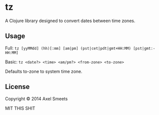 # tz

A Clojure library designed to convert dates between time zones.

## Usage

Full:
`tz [yyMMdd] (hh)[:mm] [am|pm] (pst|cet|pdt|gmt+HH:MM) [pst|gmt:-HH:MM]`

Basic:
`tz <date?> <time> <am/pm?> <from-zone> <to-zone>`

Defaults to-zone to system time zone.

## License

Copyright © 2014 Axel Smeets

MIT THIS SHIT

